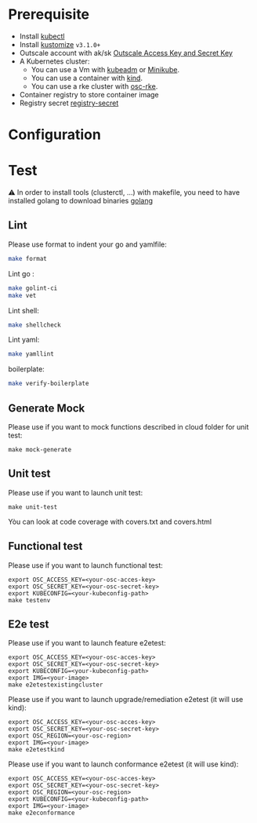 
# Prerequisite 
- Install [kubectl][kubectl]
- Install [kustomize][kustomize]  `v3.1.0+`
- Outscale account with ak/sk [Outscale Access Key and Secret Key][Outscale Access Key and Secret Key]
- A Kubernetes cluster:
    - You can use a Vm with [kubeadm][kubeadm] or [Minikube][Minikube]. 
    - You can use a container with [kind][kind]. 
    - You can use a rke cluster with [osc-rke][osc-rke].
- Container registry to store container image
- Registry secret [registry-secret][registry-secret]

# Configuration

# Test 
:warning: In order to install tools (clusterctl, ...) with makefile, you need to have installed golang to download binaries [golang][golang]

## Lint
Please use format to indent your go and yamlfile:
```bash
make format
```

Lint go :
```bash
make golint-ci
make vet
```

Lint shell:
```bash
make shellcheck
```

Lint yaml:
```bash
make yamllint
```

boilerplate:
```bash
make verify-boilerplate
```

## Generate Mock

Please use if you want to mock functions described in cloud folder for unit test:
```
make mock-generate
```

## Unit test
Please use if you want to launch unit test:

```
make unit-test
```

Yòu can look at code coverage with covers.txt and covers.html

## Functional test

Please use if you want to launch functional test:
```
export OSC_ACCESS_KEY=<your-osc-acces-key>
export OSC_SECRET_KEY=<your-osc-secret-key>
export KUBECONFIG=<your-kubeconfig-path>
make testenv
```

## E2e test
Please use if you want to launch feature e2etest:
```
export OSC_ACCESS_KEY=<your-osc-acces-key>
export OSC_SECRET_KEY=<your-osc-secret-key>
export KUBECONFIG=<your-kubeconfig-path>
export IMG=<your-image>
make e2etestexistingcluster
```

Please use if you want to launch upgrade/remediation e2etest (it will use kind):
```
export OSC_ACCESS_KEY=<your-osc-acces-key>
export OSC_SECRET_KEY=<your-osc-secret-key>
export OSC_REGION=<your-osc-region>
export IMG=<your-image>
make e2etestkind
```

Please use if you want to launch conformance e2etest (it will use kind):
```
export OSC_ACCESS_KEY=<your-osc-acces-key>
export OSC_SECRET_KEY=<your-osc-secret-key>
export OSC_REGION=<your-osc-region>
export KUBECONFIG=<your-kubeconfig-path>
export IMG=<your-image>
make e2econformance
```


<!-- References -->
[kubectl]: https://kubernetes.io/docs/tasks/tools/install-kubectl/
[kustomize]: https://github.com/kubernetes-sigs/kustomize/releases
[kind]: https://github.com/kubernetes-sigs/kind#installation-and-usage
[kubeadm]: https://kubernetes.io/fr/docs/setup/production-environment/tools/kubeadm/install-kubeadm/
[Outscale Access Key and Secret Key]: https://wiki.outscale.net/display/EN/Creating+an+Access+Key
[osc-rke]: https://github.com/outscale-dev/osc-k8s-rke-cluster
[Minikube]: https://kubernetes.io/docs/tasks/tools/install-minikube/
[cluster-api]: https://cluster-api.sigs.k8s.io/developer/providers/implementers-guide/building_running_and_testing.html
[registry-secret]: https://kubernetes.io/fr/docs/tasks/configure-pod-container/pull-image-private-registry/
[golang]: https://medium.com/@sherlock297/install-and-set-the-environment-variable-path-for-go-in-kali-linux-446d0f16a338

